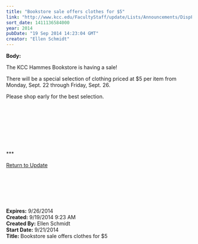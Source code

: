 ```yaml
---
title: "Bookstore sale offers clothes for $5"
link: "http://www.kcc.edu/FacultyStaff/update/Lists/Announcements/DispForm.aspx?ID=1636"
sort_date: 1411136584000
year: 2014
pubDate: "19 Sep 2014 14:23:04 GMT"
creator: "Ellen Schmidt"
---
```


<div><b>Body:</b> <div class="ExternalClass36E320CB553D47A8B47132C8E8B3E39D"><p>​The KCC Hammes Bookstore is having a sale!</p>
<p>There will be a special selection of clothing priced at $5 per item from Monday, Sept. 22 through Friday, Sept. 26. </p>
<p>Please shop early for the best selection.</p>
<p> </p>
<p> </p>
<p> </p>
<p> </p>
<p>***</p>
<p><a href="/update">Return to Update</a></p>
<p> </p>
<p> </p>
<p> </p></div></div>
<div><b>Expires:</b> 9/26/2014</div>
<div><b>Created:</b> 9/19/2014 9:23 AM</div>
<div><b>Created By:</b> Ellen Schmidt</div>
<div><b>Start Date:</b> 9/21/2014</div>
<div><b>Title:</b> Bookstore sale offers clothes for $5</div>
